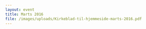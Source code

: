 ```yaml
---
layout: event
title: Marts 2016
file: /images/uploads/Kirkeblad-til-hjemmeside-marts-2016.pdf
---
```

